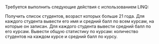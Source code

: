Требуется выполнить следующие действия с использованием LINQ:

Получить список студентов, возраст которых больше 21 года.
Для каждого студента вывести его имя и средний балл по всем курсам, на которые он записан.
Для каждого студента вывести средний балл по его курсам.
Вывести общую статистику по курсам: количество студентов на каждом курсе и средний балл по курсу.
